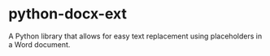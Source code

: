 # python-docx-ext
A Python library that allows for easy text replacement using placeholders in a Word document.
